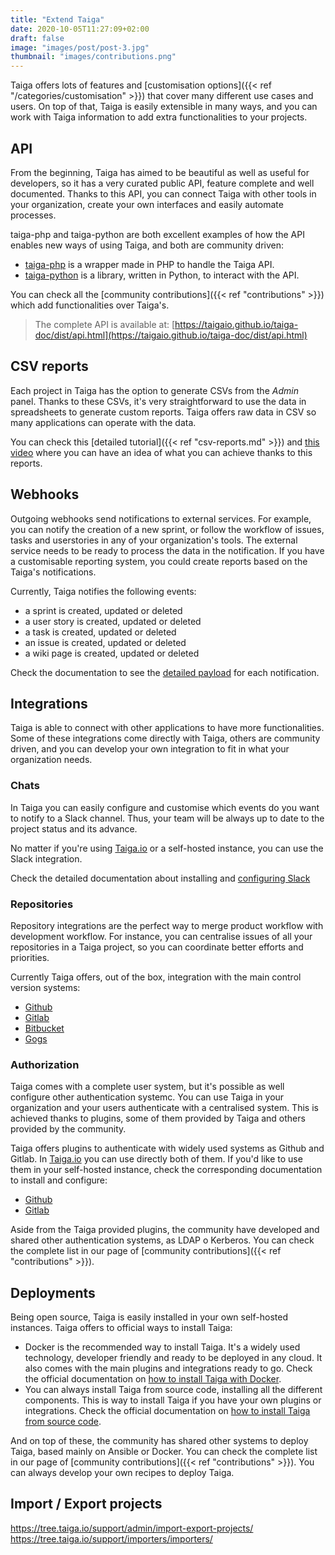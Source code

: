 ```yaml
---
title: "Extend Taiga"
date: 2020-10-05T11:27:09+02:00
draft: false
image: "images/post/post-3.jpg"
thumbnail: "images/contributions.png"
---
```


Taiga offers lots of features and [customisation options]({{< ref "/categories/customisation" >}}) that cover many different use cases and users. On top of that, Taiga is easily extensible in many ways, and you can work with Taiga information to add extra functionalities to your projects.

## API

From the beginning, Taiga has aimed to be beautiful as well as useful for developers, so it has a very curated public API, feature complete and well documented. Thanks to this API, you can connect Taiga with other tools in your organization, create your own interfaces and easily automate processes.

taiga-php and taiga-python are both excellent examples of how the API enables new ways of using Taiga, and both are community driven:

- [taiga-php]() is a wrapper made in PHP to handle the Taiga API.
- [taiga-python]() is a library, written in Python, to interact with the API.

You can check all the [community contributions]({{< ref "contributions" >}}) which add functionalities over Taiga's.

> The complete API is available at: [https://taigaio.github.io/taiga-doc/dist/api.html](https://taigaio.github.io/taiga-doc/dist/api.html)

## CSV reports

Each project in Taiga has the option to generate CSVs from the _Admin_ panel. Thanks to these CSVs, it's very straightforward to use the data in spreadsheets to generate custom reports. Taiga offers raw data in CSV so many applications can operate with the data.

You can check this [detailed tutorial]({{< ref "csv-reports.md" >}}) and [this video](https://www.youtube.com/watch?v=tdt7nqXVf_E) where you can have an idea of what you can achieve thanks to this reports.

## Webhooks

Outgoing webhooks send notifications to external services. For example, you can notify the creation of a new sprint, or follow the workflow of issues, tasks and userstories in any of your organization's tools. The external service needs to be ready to process the data in the notification. If you have a customisable reporting system, you could create reports based on the Taiga's notifications.

Currently, Taiga notifies the following events:

- a sprint is created, updated or deleted
- a user story is created, updated or deleted
- a task is created, updated or deleted
- an issue is created, updated or deleted
- a wiki page is created, updated or deleted

Check the documentation to see the [detailed payload](https://taigaio.github.io/taiga-doc/dist/webhooks.html) for each notification.

## Integrations

Taiga is able to connect with other applications to have more functionalities. Some of these integrations come directly with Taiga, others are community driven, and you can develop your own integration to fit in what your organization needs.

### Chats

In Taiga you can easily configure and customise which events do you want to notify to a Slack channel. Thus, your team will be always up to date to the project status and its advance.

No matter if you're using [Taiga.io](https://taiga.io) or a self-hosted instance, you can use the Slack integration.

Check the detailed documentation about installing and [configuring Slack](https://taigaio.github.io/taiga-doc/dist/integrations-slack.html)

### Repositories

Repository integrations are the perfect way to merge product workflow with development workflow. For instance, you can centralise issues of all your repositories in a Taiga project, so you can coordinate better efforts and priorities.

Currently Taiga offers, out of the box, integration with the main control version systems:

- [Github](https://taigaio.github.io/taiga-doc/dist/integrations-github.html)
- [Gitlab](https://taigaio.github.io/taiga-doc/dist/integrations-gitlab.html)
- [Bitbucket](https://taigaio.github.io/taiga-doc/dist/integrations-bitbucket.html)
- [Gogs](https://taigaio.github.io/taiga-doc/dist/integrations-gogs.html)

### Authorization

Taiga comes with a complete user system, but it's possible as well configure other authentication systemc. You can use Taiga in your organization and your users authenticate with a centralised system. This is achieved thanks to plugins, some of them provided by Taiga and others provided by the community.

Taiga offers plugins to authenticate with widely used systems as Github and Gitlab. In [Taiga.io](https://taiga.io) you can use directly both of them. If you'd like to use them in your self-hosted instance, check the corresponding documentation to install and configure:

- [Github](https://github.com/taigaio/taiga-contrib-github-auth)
- [Gitlab](https://github.com/taigaio/taiga-contrib-gitlab-auth)

Aside from the Taiga provided plugins, the community have developed and shared other authentication systems, as LDAP o Kerberos. You can check the complete list in our page of [community contributions]({{< ref "contributions" >}}).

## Deployments

Being open source, Taiga is easily installed in your own self-hosted instances. Taiga offers to official ways to install Taiga:

- Docker is the recommended way to install Taiga. It's a widely used technology, developer friendly and ready to be deployed in any cloud. It also comes with the main plugins and integrations ready to go. Check the official documentation on [how to install Taiga with Docker](https://taigaio.github.io/taiga-doc/dist/setup-production.html#setup-prod-with-docker).
- You can always install Taiga from source code, installing all the different components. This is way to install Taiga if you have your own plugins or integrations. Check the official documentation on [how to install Taiga from source code](https://taigaio.github.io/taiga-doc/dist/setup-production.html#setup-prod-from-source-code).

And on top of these, the community has shared other systems to deploy Taiga, based mainly on Ansible or Docker. You can check the complete list in our page of [community contributions]({{< ref "contributions" >}}). You can always develop your own recipes to deploy Taiga.

## Import / Export projects

https://tree.taiga.io/support/admin/import-export-projects/
https://tree.taiga.io/support/importers/importers/
